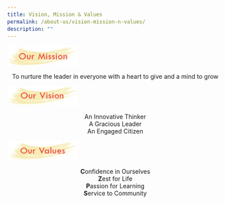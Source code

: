 ```yaml
---
title: Vision, Mission & Values
permalink: /about-us/vision-mission-n-values/
description: ""
---
```

<img style="width: 33%;" src="/images/vmv1.jpeg">
<p style="text-align: center;">To nurture the leader in everyone with a heart to give and a mind to grow</p>
<img style="width: 33%;" src="/images/vmv2.jpeg">
<p style="text-align: center;">An Innovative Thinker<br />A Gracious Leader<br />An Engaged Citizen</p>
<img style="width: 33%;" src="/images/vmv3.jpeg">
<p style="text-align: center;"><strong>C</strong>onfidence in Ourselves<br /><strong>Z</strong>est for Life<br /><strong>P</strong>assion for Learning<br /><strong>S</strong>ervice to Community</p>